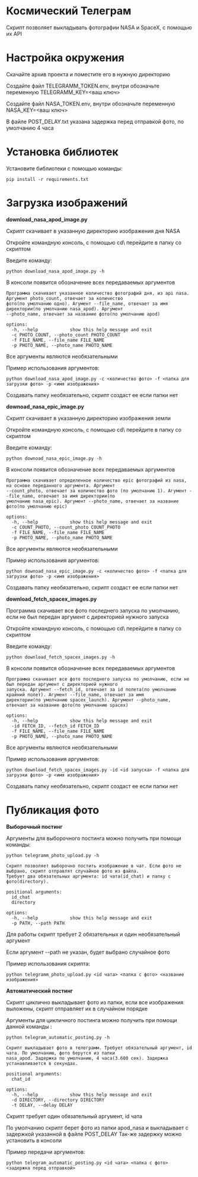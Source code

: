 # Космический Телеграм

Скрипт позволяет выкладывать фотографии NASA и SpaceX, с помощью их API  

# Настройка окружения

Скачайте архив проекта и поместите его в нужную директорию  

Создайте файл TELEGRAMM_TOKEN.env, внутри обозначьте переменную TELEGRAMM_KEY=<ваш ключ>  

Создайте файл NASA_TOKEN.env, внутри обозначьте переменную NASA_KEY=<ваш ключ>  

В файле POST_DELAY.txt указана задержка перед отправкой фото, по умолчанию 4 часа

# Установка библиотек

Установите библиотеки с помощью команды:  
```
pip install -r requirements.txt
```

# Загрузка изображений

**download_nasa_apod_image.py**

Скрипт скачивает в указанную директорию изображения дня NASA  

Откройте командную консоль, с помощью cd\ перейдите в папку со скриптом  

Введите команду:  
```
python download_nasa_apod_image.py -h 
```
В консоли появится обозначение всех передаваемых аргументов    

```
Программа скачивает указанное количество фотографий дня, из api nasa. Аргумент photo_count, отвечает за количество
фото(по умолчанию одно). Агумент --file_name, отвечает за имя директории(по умолчанию nasa_apod). Аргумент
--photo_name, отвечает за название фото(по умолчанию apod)

options:
  -h, --help            show this help message and exit
  -c PHOTO_COUNT, --photo_count PHOTO_COUNT
  -f FILE_NAME, --file_name FILE_NAME
  -p PHOTO_NAME, --photo_name PHOTO_NAME

```

Все аргументы являются необязательными

Пример использования аргументов:  
```
python download_nasa_apod_image.py -c <количество фото> -f <папка для загрузки фото> -p <имя изображения>
```

Создавать папку необязательно, скрипт создаст ее если папки нет  

**downoad_nasa_epic_image.py**

Скрипт скачивает в указанную директорию изображения земли    

Откройте командную консоль, с помощью cd\ перейдите в папку со скриптом  

Введите команду:  
```
python downoad_nasa_epic_image.py -h 
```
В консоли появится обозначение всех передаваемых аргументов    

```
Программа скачивает определенное количество epic фотографий из nasa, на основе переданного аргумента. Аргумент
--count_photo, отвечает за количество фото (по умолчанию 1). Агумент --file_name, отвечает за имя директории(по
умолчанию nasa_epic). Аргумент --photo_name, отвечает за название фото(по умолчанию epic)

options:
  -h, --help            show this help message and exit
  -c COUNT_PHOTO, --count_photo COUNT_PHOTO
  -f FILE_NAME, --file_name FILE_NAME
  -p PHOTO_NAME, --photo_name PHOTO_NAME
```

Все аргументы являются необязательными

Пример использования аргументов:  
```
python downoad_nasa_epic_image.py -c <количество фото> -f <папка для загрузки фото> -p <имя изображения>
```

Создавать папку необязательно, скрипт создаст ее если папки нет  

**download_fetch_spacex_images.py**

Программа скачивает все фото последнего запуска по умолчанию, если не был передан аргумент с директорией нужного
запуска  

Откройте командную консоль, с помощью cd\ перейдите в папку со скриптом  

Введите команду:  
```
python download_fetch_spacex_images.py -h 
```
В консоли появится обозначение всех передаваемых аргументов    

```
Программа скачивает все фото последнего запуска по умолчанию, если не был передан аргумент с директорией нужного
запуска. Аргумент --fetch_id, отвечает за id полета(по умолчанию крайний полет). Агумент --file_name, отвечает за имя
директории(по умолчанию spacex_launch). Аргумент --photo_name, отвечает за название фото(по умолчанию spacex)

options:
  -h, --help            show this help message and exit
  -id FETCH_ID, --fetch_id FETCH_ID
  -f FILE_NAME, --file_name FILE_NAME
  -p PHOTO_NAME, --photo_name PHOTO_NAME
```

Все аргументы являются необязательными

Пример использования аргументов:  
```
python download_fetch_spacex_images.py -id <id запуска> -f <папка для загрузки фото> -p <имя изображения>
```

Создавать папку необязательно, скрипт создаст ее если папки нет 

# Публикация фото

**Выборочный постинг**

Аргументы для выборочного постинга можно получить при помощи команды:  
```
python telegramm_photo_upload.py -h
```

```
Скрипт позволяет выборочно постить изображение в чат. Если фото не выбрано, скрипт отправлят случайное фото из файла.
Требует два обязательных аргумента: id чата(id_chat) и папку с фото(directory).

positional arguments:
  id_chat
  directory

options:
  -h, --help            show this help message and exit
  -p PATH, --path PATH
```

Для работы скрипт требует 2 обязательных и один необязательный аргумент  

Если аргумент --path не указан, будет выбрано случайное фото  

Пример использования скрипта:  
```
python telegramm_photo_upload.py <id чата> <папка с фото> <название изображения>
```

**Автоматический постинг**

Скрипт циклично выкладывает фото из папки, если все изображения выложены, скрипт отправляет их в случайном порядке  

Аргументы для цикличного постинга можно получить при помощи данной команды :  
```
python telegram_automatic_posting.py -h
```

```
Cкрипт выкладывает фото в телеграмм. Требует обязательный аргумент, id чата. По умолчанию, фото берутся из папки
nasa_apod. Задержка по умолчанию, 4 часа(3.600 сек). Задержка устанавливается в секундах.

positional arguments:
  chat_id

options:
  -h, --help            show this help message and exit
  -d DIRECTORY, --directory DIRECTORY
  -t DELAY, --delay DELAY
```

Скрипт требует один обязательный аргумент, id чата  

По умолчанию скрипт берет фото из папки apod_nasa и выкладывает с задержкой указанной в файле POST_DELAY
Так-же задержку можно установить в консоли  

Пример передачи аргументов:
```
python telegram_automatic_posting.py <id чата> <папка с фото> <задержка перед отправкой>
```


